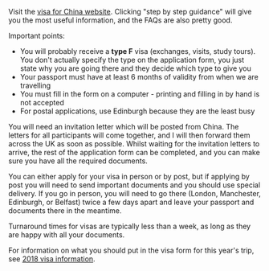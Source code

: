 Visit the [visa for China website](https://www.visaforchina.org/). Clicking "step by step guidance" will give you the most useful information, and the FAQs are also pretty good.

Important points:
* You will probably receive a **type F** visa (exchanges, visits, study tours). You don't actually specify the type on the application form, you just state why you are going there and they decide which type to give you
* Your passport must have at least 6 months of validity from when we are travelling
* You must fill in the form on a computer - printing and filling in by hand is not accepted
* For postal applications, use Edinburgh because they are the least busy

You will need an invitation letter which will be posted from China. The letters for all participants will come together, and I will then forward them across the UK as soon as possible. Whilst waiting for the invitation letters to arrive, the rest of the application form can be completed, and you can make sure you have all the required documents.

You can either apply for your visa in person or by post, but if applying by post you will need to send important documents and you should use special delivery. If you go in person, you will need to go there (London, Manchester, Edinburgh, or Belfast) twice a few days apart and leave your passport and documents there in the meantime.

Turnaround times for visas are typically less than a week, as long as they are happy with all your documents.

For information on what you should put in the visa form for this year's trip, see [2018 visa information]({{site.baseurl}}/pages/2018.html#visa).